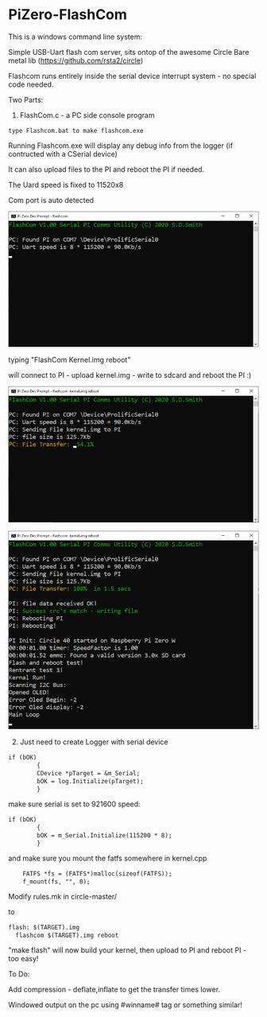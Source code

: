 # PiZero-FlashCom

This is a windows command line system:

Simple USB-Uart flash com server, sits ontop of the awesome Circle Bare metal lib (https://github.com/rsta2/circle)

Flashcom runs entirely inside the serial device interrupt system - no special code needed.

Two Parts:


1) FlashCom.c - a PC side console program

```
type Flashcom.bat to make flashcom.exe
```

Running Flashcom.exe will display any debug info from the logger (if contructed with a CSerial device)

It can also upload files to the PI and reboot the PI if needed.

The Uard speed is fixed to 11520x8

Com port is auto detected

![](./Images/FC_Connect.png)

typing "FlashCom Kernel.img reboot"

will connect to PI - upload kernel.img - write to sdcard and reboot the PI :)

![](./Images/FC_Uploading.png)

![](./Images/FC_Rebot.png)

2) Just need to create Logger with serial device
```
if (bOK)
		{
		CDevice *pTarget = &m_Serial;
		bOK = log.Initialize(pTarget);
		}
```

make sure serial is set to 921600 speed:
```
if (bOK)
		{
		bOK = m_Serial.Initialize(115200 * 8);
		}
```

and make sure you mount the fatfs somewhere in kernel.cpp
```
	FATFS *fs = (FATFS*)malloc(sizeof(FATFS)); 
	f_mount(fs, "", 0);
```



  
  Modify rules.mk in circle-master/
  
  to
  ```
  flash: $(TARGET).img
	flashcom $(TARGET).img reboot
```	
  
  
  "make flash" will now build your kernel, then upload to PI and reboot PI - too easy!

  
  To Do:
  
  Add compression - deflate,inflate to get the transfer times lower.
  
  Windowed output on the pc using #winname# tag or something similar!
